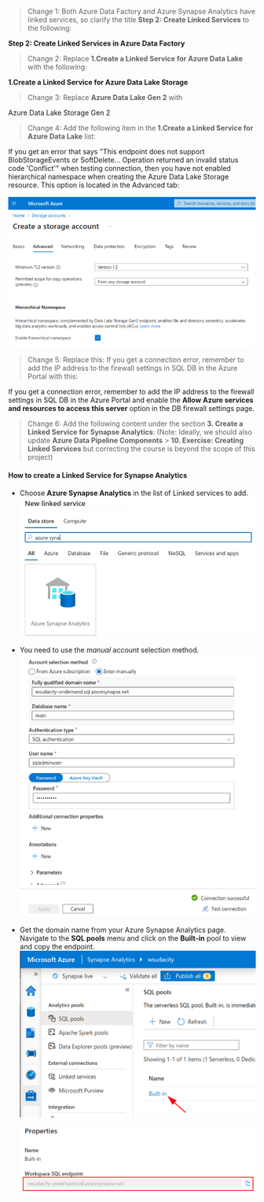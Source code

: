 > Change 1: Both Azure Data Factory and Azure Synapse Analytics have linked services, so clarify the title **Step 2: Create Linked Services** to the following:

**Step 2: Create Linked Services in Azure Data Factory**


> Change 2: Replace **1.Create a Linked Service for Azure Data Lake** with the following:

**1.Create a Linked Service for Azure Data Lake Storage**

> Change 3: Replace **Azure Data Lake Gen 2** with

Azure Data Lake Storage Gen 2

> Change 4: Add the following item in the **1.Create a Linked Service for Azure Data Lake** list:

If you get an error that says "This endpoint does not support BlobStorageEvents or SoftDelete... Operation returned an invalid status code 'Conflict'" when testing connection, then you have not enabled hierarchical namespace when creating the Azure Data Lake Storage resource. This option is located in the Advanced tab:

![Enable hierarchical namespace option](hierarchical.png)

> Change 5: Replace this:
> If you get a connection error, remember to add the IP address to the firewall settings in SQL DB in the Azure Portal
> with this:

If you get a connection error, remember to add the IP address to the firewall settings in SQL DB in the Azure Portal and enable the **Allow Azure services and resources to access this server** option in the DB firewall settings page.

> Change 6: Add the following content under the section **3. Create a Linked Service for Synapse Analytics**:
> (Note: Ideally, we should also update **Azure Data Pipeline Components** > **10. Exercise: Creating Linked Services** but correcting the course is beyond the scope of this project)

#### How to create a Linked Service for Synapse Analytics

- Choose **Azure Synapse Analytics** in the list of Linked services to add.
  ![Choose Azure Synapse Analytics](ls_synapse.png)

- You need to use the *manual* account selection method.
  ![Choose "Enter manually"](manual.png)

- Get the domain name from your Azure Synapse Analytics page. Navigate to the **SQL pools** menu and click on the **Built-in** pool to view and copy the endpoint.
  ![Navigate to the "Built-in" pool](endpoint1.png)

  ![Copy the endpoint](endpoint2.png)
